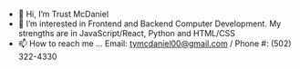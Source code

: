 - 👋 Hi, I’m Trust McDaniel
- 👀 I’m interested in Frontend and Backend Computer Development. My strengths are in JavaScript/React, Python and HTML/CSS
- 📫 How to reach me ... Email: tymcdaniel00@gmail.com / Phone #: (502) 322-4330
